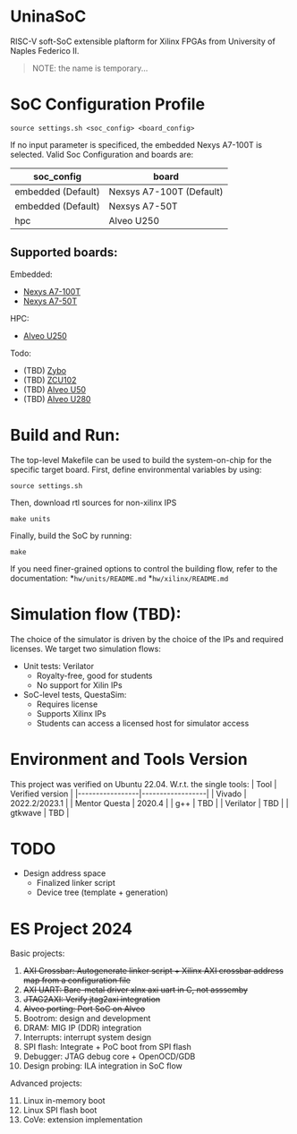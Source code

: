 # UninaSoC
RISC-V soft-SoC extensible plaftorm for Xilinx FPGAs from University of Naples Federico II.
> NOTE: the name is temporary...

# SoC Configuration Profile

```
source settings.sh <soc_config> <board_config>
```
If no input parameter is specificed, the embedded Nexys A7-100T is selected.
Valid Soc Configuration and boards are:

| soc_config               | board                    |
|--------------------------|--------------------------|
| embedded (Default)       | Nexsys A7-100T (Default) |
| embedded (Default)       | Nexsys A7-50T            |
| hpc                      | Alveo U250               |

## Supported boards:
Embedded:
- [Nexys A7-100T](https://digilent.com/reference/programmable-logic/nexys-a7/reference-manual)
- [Nexys A7-50T](https://digilent.com/reference/programmable-logic/nexys-a7/reference-manual)

HPC:
- [Alveo U250](https://www.amd.com/en/products/accelerators/alveo/u250/a-u250-a64g-pq-g.html)

Todo:
- (TBD) [Zybo](https://digilent.com/reference/programmable-logic/zybo/reference-manual)
- (TBD) [ZCU102](https://www.xilinx.com/products/boards-and-kits/ek-u1-zcu102-g.html)
- (TBD) [Alveo U50](https://docs.amd.com/r/en-US/ug1371-u50-reconfig-accel)
- (TBD) [Alveo U280](https://docs.amd.com/r/en-US/ug1314-alveo-u280-reconfig-accel)

# Build and Run:
The top-level Makefile can be used to build the system-on-chip for the specific target board.
First, define environmental variables by using:
```
source settings.sh
```
Then, download rtl sources for non-xilinx IPS
```
make units
```
Finally, build the SoC by running:
```
make 
```
If you need finer-grained options to control the building flow, refer to the documentation:
*`hw/units/README.md`
*`hw/xilinx/README.md`

# Simulation flow (TBD):
The choice of the simulator is driven by the choice of the IPs and required licenses. We target two simulation flows:
* Unit tests: Verilator
   * Royalty-free, good for students
   * No support for Xilin IPs
* SoC-level tests, QuestaSim:
   * Requires license
   * Supports Xilinx IPs
   * Students can access a licensed host for simulator access

# Environment and Tools Version
This project was verified on Ubuntu 22.04.
W.r.t. the single tools:
| Tool            | Verified version |
|-----------------|------------------|
| Vivado          | 2022.2/2023.1    |
| Mentor Questa   | 2020.4           |
| g++             | TBD              |
| Verilator       | TBD              |
| gtkwave         | TBD              |


# TODO
* Design address space
	* Finalized linker script
 	* Device tree (template + generation)


# ES Project 2024
Basic projects:

1. ~~AXI Crossbar: Autogenerate linker script + Xilinx AXI crossbar address map from a configuration file~~
2. ~~AXI UART: Bare-metal driver xlnx axi uart in C, not asssemby~~
3. ~~JTAG2AXI: Verify jtag2axi integration~~
4. ~~Alveo porting: Port SoC on Alveo~~
5. Bootrom: design and development
6. DRAM: MIG IP (DDR) integration
7. Interrupts: interrupt system design
8. SPI flash: Integrate + PoC boot from SPI flash
9. Debugger: JTAG debug core + OpenOCD/GDB
10. Design probing: ILA integration in SoC flow

Advanced projects:

11. Linux in-memory boot
12. Linux SPI flash boot
13. CoVe: extension implementation

